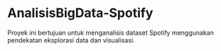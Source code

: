 # AnalisisBigData-Spotify
Proyek ini bertujuan untuk menganalisis dataset Spotify menggunakan pendekatan eksplorasi data dan visualisasi.
